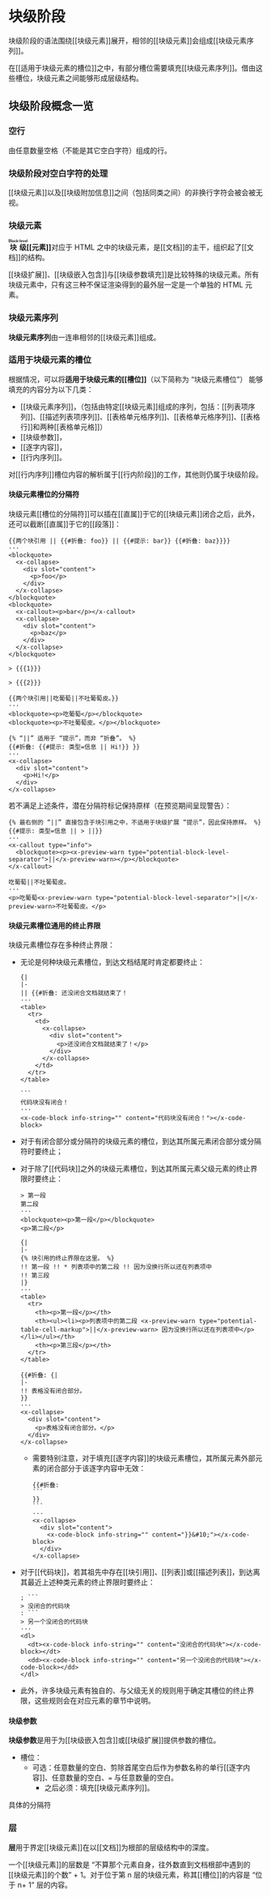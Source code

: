 # 块级阶段

块级阶段的语法围绕[[块级元素]]展开，相邻的[[块级元素]]会组成[[块级元素序列]]。

在[[适用于块级元素的槽位]]之中，有部分槽位需要填充[[块级元素序列]]。借由<wbr />
这些槽位，块级元素之间能够形成层级结构。

## 块级阶段概念一览

### 空行

由任意数量空格（不能是其它空白字符）组成的行。

### 块级阶段对空白字符的处理

[[块级元素]]以及[[块级附加信息]]之间（包括同类之间）的非换行字符会被会被无视。

### 块级元素

**<ruby>块级<rt>Block-level</rt></ruby>&#x200B;[[元素]]**&#x200B;对应于 <wbr />
HTML 之中的块级元素，是[[文档]]的主干，组织起了[[文档]]的结构。

[[块级扩展]]、[[块级嵌入包含]]与[[块级参数填充]]是比较特殊的块级元素。所<wbr />
有块级元素中，只有这三种不保证渲染得到的最外层一定是一个单独的 HTML 元素。

<!--TODO: 将上述三者单独划分为 “伪块级元素”，与其他块级元素合称 “类块级元素” 之类的？-->

### 块级元素序列

**块级元素序列**由一连串相邻的[[块级元素]]组成。

### 适用于块级元素的槽位

根据情况，可以将**适用于块级元素的[[槽位]]**（以下简称为 “块级元素槽位”）<wbr />
能够填充的内容分为以下几类：

- [[块级元素序列]]，（包括由特定[[块级元素]]组成的序列，包括：<wbr />
  [[列表项序列]]、[[描述列表项序列]]、[[表格单元格序列]]、<wbr />
  [[表格单元格序列]]、[[表格行]]和两种[[表格单元格]]）
- [[块级参数]]，
- [[逐字内容]]，
- [[行内序列]]。

对[[行内序列]]槽位内容的解析属于[[行内阶段]]的工作，其他则仍属于块级阶段。

#### 块级元素槽位的分隔符

块级元素[[槽位的分隔符]]可以插在[[直属]]于它的[[块级元素]]闭合之后，此<wbr />
外，还可以截断[[直属]]于它的[[段落]]：

```example use-fixtures=两个块引用
{{两个块引用 || {{#折叠: foo}} || {{#提示: bar}} {{#折叠: baz}}}}
···
<blockquote>
  <x-collapse>
    <div slot="content">
      <p>foo</p>
    </div>
  </x-collapse>
</blockquote>
<blockquote>
  <x-callout><p>bar</p></x-callout>
  <x-collapse>
    <div slot="content">
      <p>baz</p>
    </div>
  </x-collapse>
</blockquote>
```

```example-fixture name=两个块引用
> {{{1}}}

> {{{2}}}
```

```example use-fixtures=两个块引用
{{两个块引用||吃葡萄||不吐葡萄皮。}}
···
<blockquote><p>吃葡萄</p></blockquote>
<blockquote><p>不吐葡萄皮。</p></blockquote>
```

```example
{% “||” 适用于 “提示”，而非 “折叠”。 %}
{{#折叠: {{#提示: 类型=信息 || Hi!}} }}
···
<x-collapse>
  <div slot="content">
    <p>Hi!</p>
  </div>
</x-collapse>
```

若不满足上述条件，潜在分隔符标记保持原样（在预览期间呈现警告）：

```example
{% 最右侧的 “||” 直接包含于块引用之中，不适用于块级扩展 “提示”，因此保持原样。 %}
{{#提示: 类型=信息 || > ||}}
···
<x-callout type="info">
  <blockquote><p><x-preview-warn type="potential-block-level-separator">||</x-preview-warn></p></blockquote>
</x-callout>
```

```example
吃葡萄||不吐葡萄皮。
···
<p>吃葡萄<x-preview-warn type="potential-block-level-separator">||</x-preview-warn>不吐葡萄皮。</p>
```

#### 块级元素槽位通用的终止界限

块级元素槽位存在多种终止界限：

- 无论是何种块级元素槽位，到达文档结尾时肯定都要终止：

  ```example
  {|
  |-
  || {{#折叠: 还没闭合文档就结束了！
  ···
  <table>
    <tr>
      <td>
        <x-collapse>
          <div slot="content">
            <p>还没闭合文档就结束了！</p>
          </div>
        </x-collapse>
      </td>
    </tr>
  </table>
  ```

  ````example
  ```
  代码块没有闭合！
  ···
  <x-code-block info-string="" content="代码块没有闭合！"></x-code-block>
  ````

- 对于有闭合部分或分隔符的块级元素的槽位，到达其所属元素闭合部分或分隔符<wbr />
  时要终止；

- 对于除了[[代码块]]之外的块级元素槽位，到达其所属元素父级元素的终止界限时要终止：

  ```example
  > 第一段
  第二段
  ···
  <blockquote><p>第一段</p></blockquote>
  <p>第二段</p>
  ```

  ```example
  {|
  |-
  {% 块引用的终止界限在这里。 %}
  !! 第一段 !! * 列表项中的第二段 !! 因为没换行所以还在列表项中
  !! 第三段
  |}
  ···
  <table>
    <tr>
      <th><p>第一段</p></th>
      <th><ul><li><p>列表项中的第二段 <x-preview-warn type="potential-table-cell-markup">||</x-preview-warn> 因为没换行所以还在列表项中</p></li></ul></th>
      <th><p>第三段</p></th>
    </tr>
  </table>
  ```

  ```example
  {{#折叠: {|
  |-
  !! 表格没有闭合部分。
  }}
  ···
  <x-collapse>
    <div slot="content">
      <p>表格没有闭合部分。</p>
    </div>
  </x-collapse>
  ```

  - 需要特别注意，对于填充[[逐字内容]]的块级元素槽位，其所属元素外部元素<wbr />
    的闭合部分于该逐字内容中无效：

    ````example
    {{#折叠:
    ```
    }}
    ```
    ···
    <x-collapse>
      <div slot="content">
        <x-code-block info-string="" content="}}&#10;"></x-code-block>
      </div>
    </x-collapse>
    ````

- 对于[[代码块]]，若其祖先中存在[[块引用]]、[[列表]]或[[描述列表]]，到达<wbr />
  离其最近上述种类元素的终止界限时要终止：

  ````example
  ; ```
  > 没闭合的代码块
  : ```
  > 另一个没闭合的代码块
  ···
  <dl>
    <dt><x-code-block info-string="" content="没闭合的代码块"></x-code-block></dt>
    <dd><x-code-block info-string="" content="另一个没闭合的代码块"></x-code-block></dd>
  </dl>
  ````

- 此外，许多块级元素有独自的、与父级无关的规则用于确定其槽位的终止界限，<wbr />
  这些规则会在对应元素的章节中说明。

#### 块级参数

**块级参数**是用于为[[块级嵌入包含]]或[[块级扩展]]提供参数的槽位。

- 槽位：
  - 可选：任意数量的空白、剪除首尾空白后作为参数名称的单行[[逐字内容]]、<wbr />
    任意数量的空白、`=` 与任意数量的空白。
    - 之后必须：填充[[块级元素序列]]。

具体的分隔符

### 层

**层**用于界定[[块级元素]]在以[[文档]]为根部的层级结构中的深度。

一个[[块级元素]]的层数是 “不算那个元素自身，往外数直到文档根部中遇到的<wbr />
[[块级元素]]的个数” + 1。对于位于第 n 层的块级元素，称其[[槽位]]的内容是 <wbr />
“位于 n+ 1” 层的内容。
